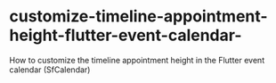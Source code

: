 # customize-timeline-appointment-height-flutter-event-calendar-
How to customize the timeline appointment height in the Flutter event calendar (SfCalendar)
